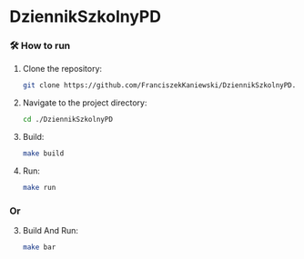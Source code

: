 # DziennikSzkolnyPD

### 🛠 How to run
1. Clone the repository:
    ```bash
    git clone https://github.com/FranciszekKaniewski/DziennikSzkolnyPD.git
    ```
2. Navigate to the project directory:
    ```bash
    cd ./DziennikSzkolnyPD
    ```
3. Build:
    ```bash
    make build
    ```
4. Run:
    ```bash
    make run
    ```
### Or

3. Build And Run:
    ```bash
    make bar
    ```

